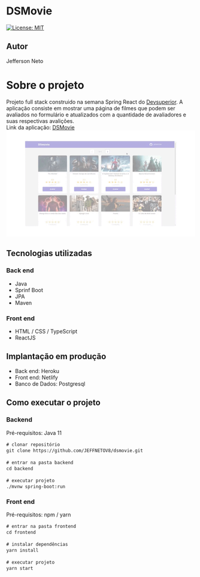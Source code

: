 # DSMovie
[![License: MIT](https://img.shields.io/badge/License-MIT-green.svg)](https://github.com/JEFFNETOV8/dsmovie/blob/main/LICENSE)
## Autor
Jefferson Neto
# Sobre o projeto
Projeto full stack construido na semana Spring React do [Devsuperior](https://devsuperior.com.br/). 
A aplicação consiste em mostrar uma página de filmes que podem ser avaliados no formulário e atualizados com a quantidade de avaliadores e suas respectivas avalições.
<br>
Link da aplicação: [DSMovie](https://v8-dsmovie.netlify.app/) <br>
![](https://github.com/JEFFNETOV8/dsmovie/blob/main/frontend/projeto.gif)

## Tecnologias utilizadas
### Back end
* Java
* Sprinf Boot
* JPA
* Maven

### Front end
* HTML / CSS / TypeScript
* ReactJS

## Implantação em produção
* Back end: Heroku
* Front end: Netlify
* Banco de Dados: Postgresql

## Como executar o projeto
### Backend
Pré-requisitos: Java 11

```
# clonar repositório
git clone https://github.com/JEFFNETOV8/dsmovie.git

# entrar na pasta backend
cd backend

# executar projeto
./mvnw spring-boot:run
```

### Front end
Pré-requisitos: npm / yarn

```
# entrar na pasta frontend
cd frontend

# instalar dependências
yarn install

# executar projeto
yarn start
```
